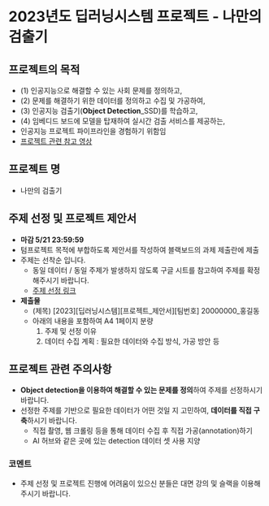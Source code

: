 # 2023년도 딥러닝시스템 프로젝트 - 나만의 검출기 

## 프로젝트의 목적
- (1) 인공지능으로 해결할 수 있는 사회 문제를 정의하고, 
- (2) 문제를 해결하기 위한 데이터를 정의하고 수집 및 가공하여, 
- (3) 인공지능 검출기(**Object Detection**_SSD)를 학습하고,
- (4) 임베디드 보드에 모델을 탑재하여 실시간 검출 서비스를 제공하는,
-  인공지능 프로젝트 파이프라인을 경험하기 위함임
-  [프로젝트 관련 참고 영상](https://youtu.be/gQJ26B8AH5E)

## 프로젝트 명
- 나만의 검출기


## 주제 선정 및 프로젝트 제안서 
  - **마감 5/21 23:59:59**
  - 텀프로젝트 목적에 부합하도록 제안서를 작성하여 블랙보드의 과제 제출란에 제출
  - 주제는 선착순 입니다.
    - 동일 데이터 / 동일 주제가 발생하지 않도록 구글 시트를 참고하여 주제를 확정해주시기 바랍니다.
    - [주제 선정 링크](https://docs.google.com/spreadsheets/d/1F5zMUc0lWPQm8HMXTtpL6TFpirXIFs84I1d99vtk6Pg/edit?usp=sharing)
  - **제출물**
      - (제목) [2023][딥러닝시스템][프로젝트_제안서][팀번호] 20000000_홍길동
      - 아래의 내용을 포함하여 A4 1페이지 분량
          1. 주제 및 선정 이유
          2. 데이터 수집 계획
             : 필요한 데이터와 수집 방식, 가공 방안 등
             



## 프로젝트 관련 주의사항

- **Object detection을 이용하여 해결할 수 있는 문제를 정의**하여 주제를 선정하시기 바랍니다.
- 선정한 주제를 기반으로 필요한 데이터가 어떤 것일 지 고민하여, **데이터를 직접 구축**하시기 바랍니다.
  - 직접 촬영, 웹 크롤링 등을 통해 데이터 수집 후 직접 가공(annotation)하기
  - AI 허브와 같은 곳에 있는 detection 데이터 셋 사용 지양
        
### 코멘트
- 주제 선정 및 프로젝트 진행에 어려움이 있으신 분들은 대면 강의 및 슬랙을 이용해주시기 바랍니다.


